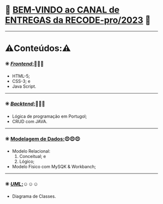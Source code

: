 # :rocket: [**BEM-VINDO ao CANAL de ENTREGAS da RECODE-pro/2023**]() :rocket:
---
# :warning:Conteúdos::warning:

### :eight_spoked_asterisk: [_*Frontend*_:]():star_struck::star_struck::star_struck:
* HTML-5;
* CSS-3; e
* Java Script.
---

### :eight_spoked_asterisk: [_*Backtend*_:]():exploding_head::exploding_head::exploding_head:
* Lógica de programação em Portugol;
* CRUD com JAVA.
---

### :eight_spoked_asterisk: [**Modelagem de Dados**:]():heart_eyes::heart_eyes::heart_eyes:
* Modelo Relacional:
   1. Conceitual; e
   2. Lógico;
* Modelo Físico com MySQK & Workbanch;
---

### :eight_spoked_asterisk: [_*UML*_:]():relaxed::relaxed::relaxed:
* Diagrama de Classes.
